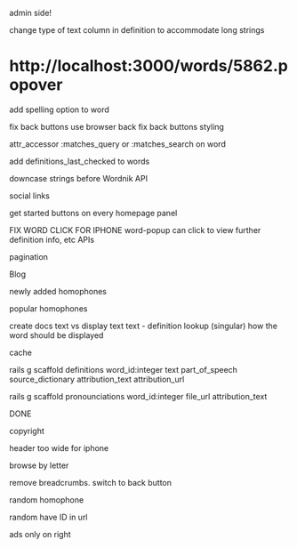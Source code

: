 
admin side!

change type of text column in definition to accommodate long strings
# http://localhost:3000/words/5862.popover

add spelling option to word

fix back buttons use browser back
fix back buttons styling

attr_accessor :matches_query or :matches_search on word

add definitions_last_checked to words

downcase strings before Wordnik API

social links

get started buttons on every homepage panel

FIX WORD CLICK FOR IPHONE
word-popup can click to view further definition info, etc
  APIs

pagination

Blog

newly added homophones

popular homophones


create docs
  text vs display text
    text - definition lookup (singular)
    how the word should be displayed 




cache

rails g scaffold definitions word_id:integer text part_of_speech source_dictionary attribution_text attribution_url

rails g scaffold pronounciations word_id:integer file_url attribution_text



DONE

copyright

header too wide for iphone

browse by letter

remove breadcrumbs. switch to back button

random homophone

random have ID in url

ads only on right

